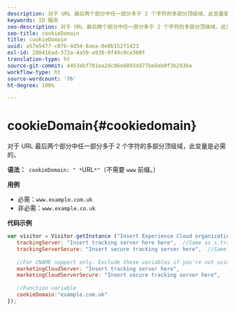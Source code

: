 ```yaml
---
description: 对于 URL 最后两个部分中任一部分多于 2 个字符的多部分顶级域，此变量是必需的。
keywords: ID 服务
seo-description: 对于 URL 最后两个部分中任一部分多于 2 个字符的多部分顶级域，此变量是必需的。
seo-title: cookieDomain
title: cookieDomain
uuid: a57e5477-c07b-4d54-8aea-8e8b152f1423
exl-id: 280416ad-372a-4a59-a938-0f49c0ce300f
translation-type: ht
source-git-commit: 4453ebf701ea2dc06e6093dd77be6eb0f3b2936e
workflow-type: ht
source-wordcount: '76'
ht-degree: 100%

---
```


# cookieDomain{#cookiedomain}

对于 URL 最后两个部分中任一部分多于 2 个字符的多部分顶级域，此变量是必需的。

**语法：**` cookieDomain: " *`URL`*"`（不需要 `www` 前缀。）

**用例**

* 必需：`www.example.com.uk`
* 非必需：`www.example.co.uk`

**代码示例**

```js
var visitor = Visitor.getInstance ("Insert Experience Cloud organization ID here",{ 
   trackingServer: "Insert tracking server here here",  //Same as s.trackingServer 
   trackingServerSecure: "Insert secure tracking server here",  //Same as s.trackingServerSecure 
 
   //For CNAME support only. Exclude these variables if you're not using CNAME 
   marketingCloudServer: "Insert tracking server here", 
   marketingCloudServerSecure: "Insert secure tracking server here", 
 
   //Function variable 
   cookieDomain:"example.com.uk" 
});
```
